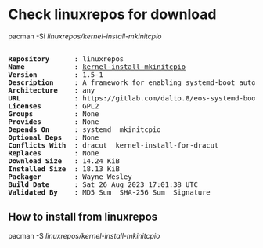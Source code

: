# Check linuxrepos for download

pacman -Si *linuxrepos/kernel-install-mkinitcpio*

<div class="highlight"><pre class="highlight"><text>
<b>Repository</b>      : linuxrepos
<b>Name</b>            : <a href="../../x86_64/kernel-install-mkinitcpio-1.5-1-any.pkg.tar.zst">kernel-install-mkinitcpio</a>
<b>Version</b>         : 1.5-1
<b>Description</b>     : A framework for enabling systemd-boot automation using kernel-install with mkinitcpio
<b>Architecture</b>    : any
<b>URL</b>             : https://gitlab.com/dalto.8/eos-systemd-boot
<b>Licenses</b>        : GPL2
<b>Groups</b>          : None
<b>Provides</b>        : None
<b>Depends On</b>      : systemd  mkinitcpio
<b>Optional Deps</b>   : None
<b>Conflicts With</b>  : dracut  kernel-install-for-dracut
<b>Replaces</b>        : None
<b>Download Size</b>   : 14.24 KiB
<b>Installed Size</b>  : 18.13 KiB
<b>Packager</b>        : Wayne Wesley <wayne6324@gmail.com>
<b>Build Date</b>      : Sat 26 Aug 2023 17:01:38 UTC
<b>Validated By</b>    : MD5 Sum  SHA-256 Sum  Signature
</text></pre></div>

## How to install from linuxrepos

pacman -S *linuxrepos/kernel-install-mkinitcpio*
